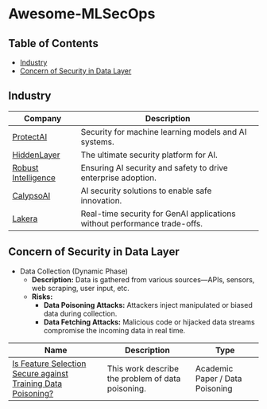 # Awesome-MLSecOps

## Table of Contents
- [Industry](Industry)
- [Concern of Security in Data Layer](Concern-of-Security-in-Data-Layer)

## Industry

| Company | Description |
|---------|-------------|
| [ProtectAI](https://protectai.com/) | Security for machine learning models and AI systems. |
| [HiddenLayer](https://hiddenlayer.com/) | The ultimate security platform for AI. |
| [Robust Intelligence](https://www.robustintelligence.com/) | Ensuring AI security and safety to drive enterprise adoption. |
| [CalypsoAI](https://calypsoai.com) | AI security solutions to enable safe innovation. |
| [Lakera](https://www.lakera.ai/) | Real-time security for GenAI applications without performance trade-offs. |

## Concern of Security in Data Layer

- Data Collection (Dynamic Phase)
  - **Description:** Data is gathered from various sources—APIs, sensors, web scraping, user input, etc.
  - **Risks:**
      - **Data Poisoning Attacks:** Attackers inject manipulated or biased data during collection.
      - **Data Fetching Attacks:** Malicious code or hijacked data streams compromise the incoming data in real time.

| Name | Description | Type |
|---------|-------------|-------------|
| [Is Feature Selection Secure against Training Data Poisoning?](https://proceedings.mlr.press/v37/xiao15.html) | This work describe the problem of data poisoning. | Academic Paper / Data Poisoning |




